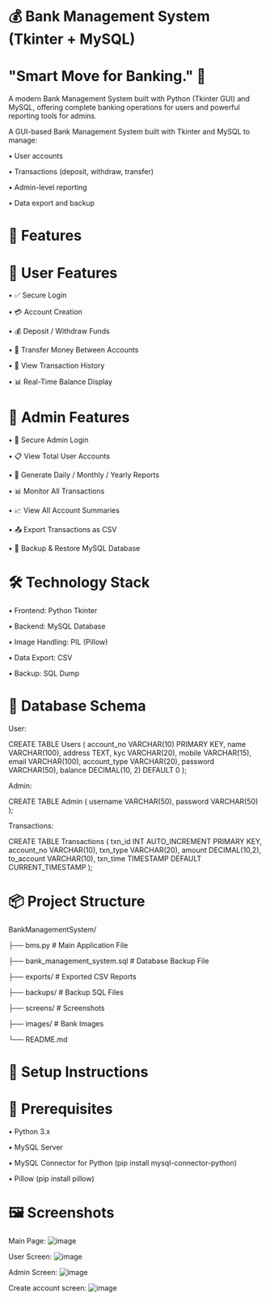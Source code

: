 # 💰 Bank Management System (Tkinter + MySQL)
# "Smart Move for Banking." 🏦
A modern Bank Management System built with Python (Tkinter GUI) and MySQL, offering complete banking operations for users and powerful reporting tools for admins.

A GUI-based Bank Management System built with Tkinter and MySQL to manage:

• User accounts

• Transactions (deposit, withdraw, transfer)

• Admin-level reporting

• Data export and backup

# 🚀 Features
# 👤 User Features

•	✅ Secure Login

•	💳 Account Creation

•	💰 Deposit / Withdraw Funds

•	🔁 Transfer Money Between Accounts

•	📄 View Transaction History

•	📊 Real-Time Balance Display

# 👮 Admin Features

•	🔐 Secure Admin Login

•	📋 View Total User Accounts

•	🧾 Generate Daily / Monthly / Yearly Reports

•	📊 Monitor All Transactions

•	📈 View All Account Summaries

•	📤 Export Transactions as CSV

•	💾 Backup & Restore MySQL Database

# 🛠️ Technology Stack

• Frontend: Python Tkinter

• Backend: MySQL Database

• Image Handling: PIL (Pillow)

• Data Export: CSV

• Backup: SQL Dump

# 🧱 Database Schema
User: 

CREATE TABLE Users (
    account_no VARCHAR(10) PRIMARY KEY,
    name VARCHAR(100),
    address TEXT,
    kyc VARCHAR(20),
    mobile VARCHAR(15),
    email VARCHAR(100),
    account_type VARCHAR(20),
    password VARCHAR(50),
    balance DECIMAL(10, 2) DEFAULT 0
);

Admin: 

CREATE TABLE Admin (
    username VARCHAR(50),
    password VARCHAR(50)
);

Transactions: 

CREATE TABLE Transactions (
    txn_id INT AUTO_INCREMENT PRIMARY KEY,
    account_no VARCHAR(10),
    txn_type VARCHAR(20),
    amount DECIMAL(10,2),
    to_account VARCHAR(10),
    txn_time TIMESTAMP DEFAULT CURRENT_TIMESTAMP
);

# 📦 Project Structure
BankManagementSystem/

├── bms.py                 # Main Application File

├── bank_management_system.sql  # Database Backup File

├── exports/               # Exported CSV Reports

├── backups/               # Backup SQL Files

├── screens/               # Screenshots

├── images/                # Bank Images

└── README.md

# 🔧 Setup Instructions
# 🔽 Prerequisites

• Python 3.x

• MySQL Server

• MySQL Connector for Python (pip install mysql-connector-python)

• Pillow (pip install pillow)

# 🖼️ Screenshots
Main Page: ![image](https://github.com/user-attachments/assets/f70e1966-8dcd-44b6-b43e-d7ae7f3ba5ee)

User Screen: ![image](https://github.com/user-attachments/assets/1c8e265e-1a04-44ed-afa3-905cba31f21e)

Admin Screen: ![image](https://github.com/user-attachments/assets/d1c30d15-0b74-4e9b-92a4-1862d474aa77)

Create account screen: ![image](https://github.com/user-attachments/assets/b22cba68-0011-45bd-83b9-471c3bfa68d2)






